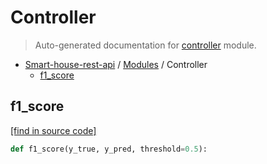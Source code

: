 # Controller

> Auto-generated documentation for [controller](..\controller.py) module.

- [Smart-house-rest-api](README.md#description) / [Modules](MODULES.md#smart-house-rest-api-modules) / Controller
    - [f1_score](#f1_score)

## f1_score

[[find in source code]](..\controller.py#L22)

```python
def f1_score(y_true, y_pred, threshold=0.5):
```
